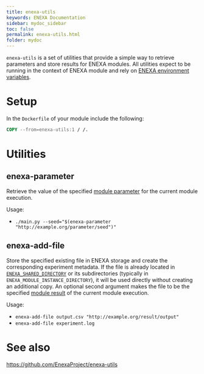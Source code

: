 ```yaml
---
title: enexa-utils
keywords: ENEXA Documentation
sidebar: mydoc_sidebar
toc: false
permalink: enexa-utils.html
folder: mydoc
---
```


`enexa-utils` is a set of utilities that provide a simple way to retrieve parameters and store results for ENEXA modules.
All utilities expect to be running in the context of ENEXA module and rely on [ENEXA environment variables](parameters_env.html).

# Setup
In the `Dockerfile` of your module include the following:
```Dockerfile
COPY --from=enexa-utils:1 / /.
```

# Utilities

## enexa-parameter
Retrieve the value of the specified [module parameter](http://w3id.org/dice-research/enexa/ontology#Parameter) for the current module execution.

Usage:
- `./main.py --seed="$(enexa-parameter "http://example.org/parameter/seed")"`

## enexa-add-file
Store the specified existing file in ENEXA storage and create the corresponding experiment metadata.
If the file is already located in [`ENEXA_SHARED_DIRECTORY`](parameters_env.html) or its subdirectories (typically in `ENEXA_MODULE_INSTANCE_DIRECTORY`), it will be used directly without creating an additional copy.
An optional second argument makes the file to be the specified [module result](http://w3id.org/dice-research/enexa/ontology#Result) of the current module execution.

Usage:
- `enexa-add-file output.csv "http://example.org/result/output"`
- `enexa-add-file experiment.log`

# See also
<https://github.com/EnexaProject/enexa-utils>
